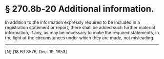 # § 270.8b-20   Additional information.

In addition to the information expressly required to be included in a registration statement or report, there shall be added such further material information, if any, as may be necessary to make the required statements, in the light of the circumstances under which they are made, not misleading. 



---

[N] [18 FR 8576, Dec. 19, 1953] 




